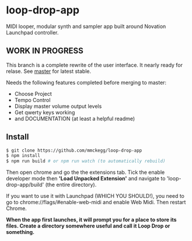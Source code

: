loop-drop-app
===

MIDI looper, modular synth and sampler app built around Novation Launchpad controller.

## WORK IN PROGRESS

This branch is a complete rewrite of the user interface. It nearly ready for relase. See [master](https://github.com/mmckegg/loop-drop-app) for latest stable.

Needs the following features completed before merging to master:

  - Choose Project
  - Tempo Control
  - Display master volume output levels
  - Get qwerty keys working
  - and DOCUMENTATION (at least a helpful readme)

## Install

```bash
$ git clone https://github.com/mmckegg/loop-drop-app
$ npm install
$ npm run build # or npm run watch (to automatically rebuild) 
```

Then open chrome and go the the extensions tab. Tick the enable developer mode then **'Load Unpacked Extension'** and navigate to 'loop-drop-app/build' (the entire directory).

If you want to use it with Launchpad (WHICH YOU SHOULD!), you need to go to chrome://flags/#enable-web-midi and enable Web Midi. Then restart Chrome.

**When the app first launches, it will prompt you for a place to store its files. Create a directory somewhere useful and call it Loop Drop or something.**